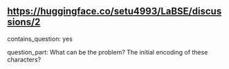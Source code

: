 ## https://huggingface.co/setu4993/LaBSE/discussions/2

contains_question: yes

question_part: What can be the problem? The initial encoding of these characters?
